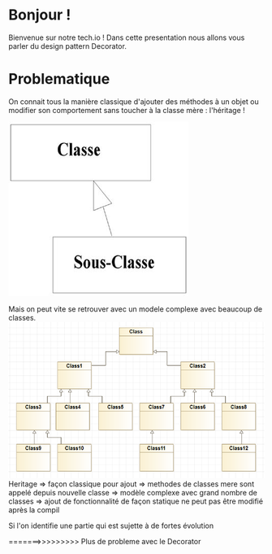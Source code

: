 # Bonjour !

Bienvenue sur notre tech.io ! Dans cette presentation nous allons vous parler du design pattern Decorator.

# Problematique

On connait tous la manière classique d'ajouter des méthodes à un objet ou modifier son comportement sans toucher à la classe mère : l'héritage !

![Image Heritage](herit2.jpg)

Mais on peut vite se retrouver avec un modele complexe avec beaucoup de classes.
![Classes](Classes.PNG)
Heritage 
         => façon classique pour ajout
         => methodes de classes mere sont appelé depuis nouvelle classe
         => modèle complexe avec grand nombre de classes
         => ajout de fonctionnalité de façon statique ne peut pas être modifié après la compil
   
 Si l'on identifie une partie qui est sujette à de fortes évolution
   
  =======>>>>>>>>> Plus de probleme avec le Decorator

